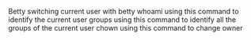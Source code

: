 Betty switching current user with betty
whoami using this command to identify the current user
groups using this command to identify all the groups of the current user
chown using this command to change owner
